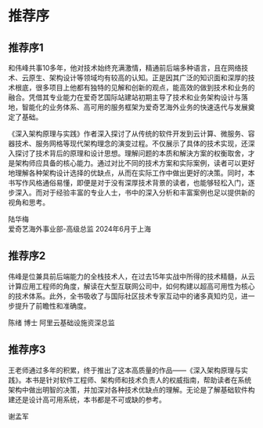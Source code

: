 # 推荐序

## 推荐序1

和伟峰共事10多年，他对技术始终充满激情，精通前后端多种语言，且在网络技术、云原生、架构设计等领域均有较高的认知。正是因其广泛的知识面和深厚的技术根底，很多项目上他都有独特的见解和创新的观点，能高效的做到技术和业务的融合。凭借其专业能力在爱奇艺国际站建站初期主导了技术和业务架构设计与落地，智能化的业务体系、高可用的服务框架为爱奇艺海外业务的快速迭代与发展奠定了基础。

《深入架构原理与实践》作者深入探讨了从传统的软件开发到云计算、微服务、容器技术、服务网格等现代架构理念的演变过程。不仅展示了具体的技术实现，还深入探讨了技术背后的原理和设计思想。理解问题的本质和解決方案的权衡取舍，才是架构师应具备的核心能力。通过对比不同的技术方案和实际案例，读者可以更好地理解各种架构设计选择的优缺点，从而在实际工作中做出更好的决策。同时，本书写作风格通俗易懂，即便是对于没有深厚技术背景的读者，也能够轻松入门，逐步深入。而对于经验丰富的专业人士，书中的深入分析和丰富案例也足以提供新的视角和思考。

陆华梅								
爱奇艺海外事业部-高级总监
2024年6月于上海


## 推荐序2

伟峰是位兼具前后端能力的全栈技术人，在过去15年实战中所得的技术精髓，从云计算应用工程师的角度，解读在大型互联网公司中，如何构建以超高可用性为核心的技术体系。此外，全书吸收了与国际社区技术专家互动中的诸多真知灼见，进一步提升了前瞻性和准确度。

陈绪 博士 阿里云基础设施资深总监

## 推荐序3

王老师通过多年的积累，终于推出了这本高质量的作品——《深入架构原理与实践》。本书是针对软件工程师、架构师和技术负责人的权威指南，帮助读者在系统架构中做出明智的决策，并加深对各种技术优缺点的理解。无论是了解基础软件构建还是设计高可用系统，本书都是不可或缺的参考。

谢孟军